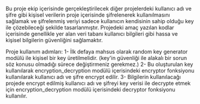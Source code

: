 Bu proje ekip içerisinde gerçekleştirilecek diğer projelerdeki kullanıcı adı ve şifre gibi kişisel verilerin 
proje içerisinde şifrelenerek kullanılmasını sağlamak ve şifrelenmiş veriyi sadece kullanıcın kendisinin
sahip olduğu key ile çözebileceği şekilde tasarlanmıştır. Projedeki amaç yazılan kodlar içerisinde genellikle
yer alan veri tabanı kullanıcı bilgileri gibi hassa ve kişisel bilgilerin güvenliğini sağlamaktır.


Proje kullanım adımları:
1- İlk defaya mahsus olarak random key generator modülü ile kişisel bir key üretilmelidir.
(key'in güvenliği ile alakalı bir sorun söz konusu olmadığı sürece değiştirmeniz gerekmez.)
2- Bu oluşturulan key kullanılarak encryption_decryption modülü içerisindeki encryptor fonksiyonu
kullanılarak kullanıcı adı ve şifre encrypt edilir.
3- Bilgilerin kullanılacağı projede encrypt edilmiş kullanıcı adı ve şifreyi key verisi ile decrypte etmek
için encryption_decryption modülü içerisindeki decryptor fonksiyonu kullanılır.